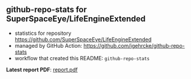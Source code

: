 ## github-repo-stats for SuperSpaceEye/LifeEngineExtended

- statistics for repository https://github.com/SuperSpaceEye/LifeEngineExtended
- managed by GitHub Action: https://github.com/jgehrcke/github-repo-stats
- workflow that created this README: `github-repo-stats`

**Latest report PDF**: [report.pdf](https://github.com/SuperSpaceEye/LifeEngineExtended/raw/github-repo-stats/SuperSpaceEye/LifeEngineExtended/latest-report/report.pdf)

